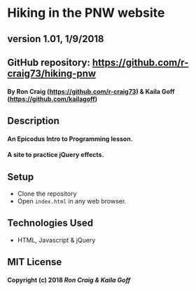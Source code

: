 # Hiking in the PNW website 
## version 1.01, 1/9/2018

## GitHub repository: https://github.com/r-craig73/hiking-pnw

#### By Ron Craig (https://github.com/r-craig73) & Kaila Goff (https://github.com/kailagoff)

## Description
#### An Epicodus Intro to Programming lesson.
#### A site to practice jQuery effects.

## Setup
* Clone the repository
* Open `index.html` in any web browser.

## Technologies Used
* HTML, Javascript & jQuery

## MIT License

#### Copyright (c) 2018 _Ron Craig & Kaila Goff_
